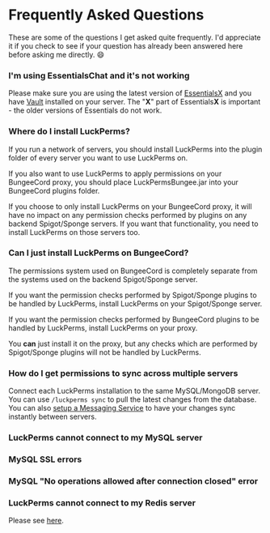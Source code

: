 # Frequently Asked Questions
These are some of the questions I get asked quite frequently. I'd appreciate it if you check to see if your question has already been answered here before asking me directly. 😄 

### I'm using EssentialsChat and it's not working
Please make sure you are using the latest version of [EssentialsX](https://ci.drtshock.net/job/essentialsx/) and you have [Vault](https://dev.bukkit.org/bukkit-plugins/vault/) installed on your server. The "**X**" part of Essentials**X** is important - the older versions of Essentials do not work.

### Where do I install LuckPerms?
If you run a network of servers, you should install LuckPerms into the plugin folder of every server you want to use LuckPerms on.

If you also want to use LuckPerms to apply permissions on your BungeeCord proxy, you should place LuckPermsBungee.jar into your BungeeCord plugins folder.

If you choose to only install LuckPerms on your BungeeCord proxy, it will have no impact on any permission checks performed by plugins on any backend Spigot/Sponge servers. If you want that functionality, you need to install LuckPerms on those servers too.

### Can I just install LuckPerms on BungeeCord?
The permissions system used on BungeeCord is completely separate from the systems used on the backend Spigot/Sponge server.

If you want the permission checks performed by Spigot/Sponge plugins to be handled by LuckPerms, install LuckPerms on your Spigot/Sponge server.

If you want the permission checks performed by BungeeCord plugins to be handled by LuckPerms, install LuckPerms on your proxy.

You **can** just install it on the proxy, but any checks which are performed by Spigot/Sponge plugins will not be handled by LuckPerms.

### How do I get permissions to sync across multiple servers
Connect each LuckPerms installation to the same MySQL/MongoDB server. You can use `/luckperms sync` to pull the latest changes from the database. You can also [setup a Messaging Service](https://github.com/lucko/LuckPerms/wiki/Instant-Update-Propagation#messaging-services) to have your changes sync instantly between servers.

### LuckPerms cannot connect to my MySQL server
### MySQL SSL errors
### MySQL "No operations allowed after connection closed" error
### LuckPerms cannot connect to my Redis server

Please see [here](https://github.com/lucko/LuckPerms/wiki/Storage-system-errors).